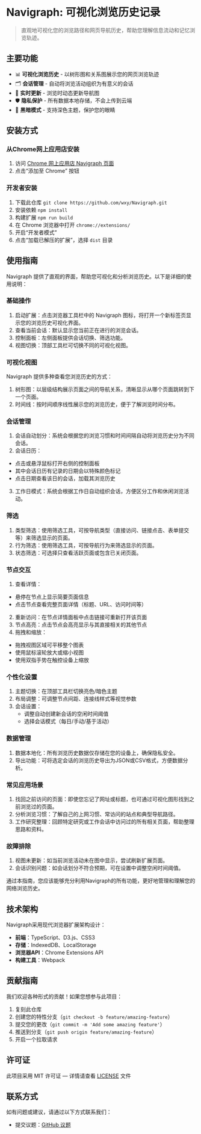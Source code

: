 Navigraph: 可视化浏览历史记录
===

> 直观地可视化您的浏览路径和网页导航历史，帮助您理解信息流动和记忆浏览轨迹。

## 主要功能

- 📊 **可视化浏览历史** - 以树形图和关系图展示您的网页浏览轨迹
- 🗂️ **会话管理** - 自动将浏览活动组织为有意义的会话
- 🔄 **实时更新** - 浏览时动态更新导航图
- 🛡️ **隐私保护** - 所有数据本地存储，不会上传到云端
- 🌙 **黑暗模式** - 支持深色主题，保护您的眼睛

## 安装方式

### 从Chrome网上应用店安装

1. 访问 [Chrome 网上应用店 Navigraph 页面](https://chrome.google.com/webstore/detail/navigraph/jfjgdldpgmnhclffkkcnbhleijeopkhi)
2. 点击“添加至 Chrome” 按钮

### 开发者安装

1. 下载此仓库 `git clone https://github.com/wxy/Navigraph.git`
2. 安装依赖 `npm install`
3. 构建扩展 `npm run build`
4. 在 Chrome 浏览器中打开 `chrome://extensions/`
5. 开启“开发者模式”
6. 点击“加载已解压的扩展”，选择 `dist` 目录

## 使用指南

Navigraph 提供了直观的界面，帮助您可视化和分析浏览历史。以下是详细的使用说明：

### 基础操作

1. 启动扩展：点击浏览器工具栏中的 Navigraph 图标，将打开一个新标签页显示您的浏览历史可视化界面。
2. 查看当前会话：默认显示您当前正在进行的浏览会话。
3. 控制面板：左侧面板提供会话切换、筛选功能。
4. 视图切换：顶部工具栏可切换不同的可视化视图。

### 可视化视图

Navigraph 提供多种查看您浏览历史的方式：

1. 树形图：以层级结构展示页面之间的导航关系，清晰显示从哪个页面跳转到下一个页面。
2. 时间线：按时间顺序线性展示您的浏览历史，便于了解浏览时间分布。

### 会话管理

1. 会话自动划分：系统会根据您的浏览习惯和时间间隔自动将浏览历史分为不同会话。
2. 会话日历：
  - 点击或悬浮鼠标打开右侧的控制面板
  - 其中会话日历有记录的日期会以特殊颜色标记
  - 点击日期查看该日的会话，加载其浏览历史
3. 工作日模式：系统会根据工作日自动组织会话，方便区分工作和休闲浏览活动。

### 筛选

1. 类型筛选：使用筛选工具，可按导航类型（直接访问、链接点击、表单提交等）来筛选显示的页面。
2. 行为筛选：使用筛选工具，可按导航行为来筛选显示的页面。
3. 状态筛选：可选择只查看活跃页面或包含已关闭页面。

### 节点交互

1. 查看详情：
  - 悬停在节点上显示简要页面信息
  - 点击节点查看完整页面详情（标题、URL、访问时间等）
2. 重新访问：在节点详情面板中点击链接可重新打开该页面
3. 节点高亮：点击节点会高亮显示与其直接相关的其他节点
4. 拖拽和缩放：
  - 拖拽视图区域可平移整个图表
  - 使用鼠标滚轮放大或缩小视图
  - 使用双指手势在触控设备上缩放

### 个性化设置

1. 主题切换：在顶部工具栏切换亮色/暗色主题
2. 布局调整：可调整节点间距、连接线样式等视觉参数
3. 会话设置：
   - 调整自动创建新会话的空闲时间阈值
   - 选择会话模式（每日/手动/基于活动）
  
### 数据管理

1. 数据本地化：所有浏览历史数据仅存储在您的设备上，确保隐私安全。
2. 导出功能：可将选定会话的浏览历史导出为JSON或CSV格式，方便数据分析。

### 常见应用场景

1. 找回之前访问的页面：即使您忘记了网址或标题，也可通过可视化图形找到之前浏览过的页面。
2. 分析浏览习惯：了解自己的上网习惯、常访问的站点和典型导航路径。
3. 工作研究整理：回顾特定研究或工作会话中访问过的所有相关页面，帮助整理思路和资料。

### 故障排除

1. 视图未更新：如当前浏览活动未在图中显示，尝试刷新扩展页面。
2. 会话识别问题：如会话划分不符合预期，可在设置中调整空闲时间阈值。

通过本指南，您应该能够充分利用Navigraph的所有功能，更好地管理和理解您的网络浏览历史。

## 技术架构

Navigraph采用现代浏览器扩展架构设计：

- **前端**：TypeScript、D3.js、CSS3
- **存储**：IndexedDB、LocalStorage
- **浏览器API**：Chrome Extensions API
- **构建工具**：Webpack

## 贡献指南

我们欢迎各种形式的贡献！如果您想参与此项目：

1. 复刻此仓库
2. 创建您的特性分支（`git checkout -b feature/amazing-feature`）
3. 提交您的更改（`git commit -m 'Add some amazing feature'`）
4. 推送到分支（`git push origin feature/amazing-feature`）
5. 开启一个拉取请求

## 许可证

此项目采用 MIT 许可证 — 详情请查看 [LICENSE](LICENSE) 文件

## 联系方式

如有问题或建议，请通过以下方式联系我们：

- 提交议题：[GitHub 议题](https://github.com/wxy/Navigraph/issues)
